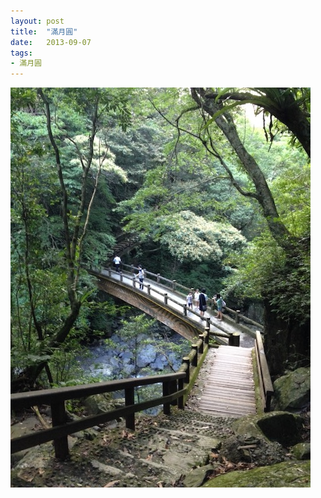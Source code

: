 ```yaml
---
layout: post
title:  "滿月圓"
date:   2013-09-07
tags:
- 滿月圓
---
```

![滿月圓](/media/2013-09-07-滿月圓.jpeg)